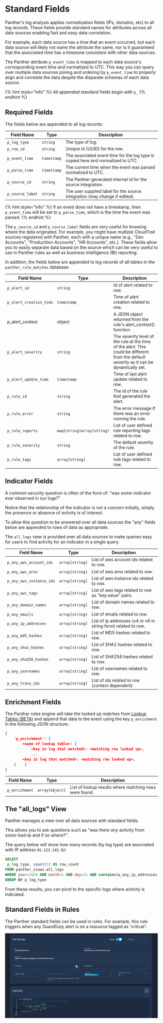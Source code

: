 # Standard Fields

Panther's log analysis applies normalization fields (IPs, domains, etc) to all log records. These fields provide standard names for attributes across all data sources enabling fast and easy data correlation.

For example, each data source has a time that an event occurred, but each data source will likely not name the attribute the same, nor is it guaranteed that the associated time has a timezone consistent with other data sources.

The Panther attribute `p_event_time` is mapped to each data source's corresponding event time and normalized to UTC. This way you can query over multiple data sources joining and ordering by `p_event_time` to properly align and correlate the data despite the disparate schemas of each data source.

{% hint style="info" %}
All appended standard fields begin with `p_`
{% endhint %}

## Required Fields

The fields below are appended to all log records:

| Field Name       | Type        | Description                                                                      |
| ---------------- | ----------- | -------------------------------------------------------------------------------- |
| `p_log_type`     | `string`    | The type of log.                                                                 |
| `p_row_id`       | `string`    | Unique id (UUID) for the row.                                                    |
| `p_event_time`   | `timestamp` | The associated event time for the log type is copied here and normalized to UTC. |
| `p_parse_time`   | `timestamp` | The current time when the event was parsed normalized to UTC.                    |
| `p_source_id`    | `string`    | The Panther generated internal id for the source integration.                    |
| `p_source_label` | `string`    | The user supplied label for the source integration (may change if edited).       |

{% hint style="info" %}
If an event does not have a timestamp, then `p_event_time` will be set to `p_parse_time`, which is the time the event was parsed.
{% endhint %}

The `p_source_id` and `p_source_label` fields are very useful for knowing where the data originated. For example, you might have multiple CloudTrail sources registered with Panther, each with a unique name (e.g., "Dev Accounts", "Producttion Accounts", "HR Accounts", etc.). These fields allow you to easily separate data based on the source which can be very useful to use in Panther rules as well as business intelligence (BI) reporting.

In addition, the fields below are appended to log records of all tables in the `panther_rule_matches` database:

| Field Name              | Type                       | Description                                                                                                                              |
| ----------------------- | -------------------------- | ---------------------------------------------------------------------------------------------------------------------------------------- |
| `p_alert_id`            | `string`                   | Id of alert related to row.                                                                                                              |
| `p_alert_creation_time` | `timestamp`                | Time of alert creation related to row.                                                                                                   |
| p\_alert\_context       | object                     | A JSON object returned from the rule's alert\_context() function.                                                                        |
| `p_alert_severity`      | `string`                   | The severity level of the rule at the time of the alert. This could be different from the default severity as it can be dynamically set. |
| `p_alert_update_time`   | `timestamp`                | Time of last alert update related to row.                                                                                                |
| `p_rule_id`             | `string`                   | The id of the rule that generated the alert.                                                                                             |
| `p_rule_error`          | `string`                   | The error message if there was an error running the rule.                                                                                |
| `p_rule_reports`        | `map[string]array[string]` | List of user defined rule reporting tags related to row.                                                                                 |
| `p_rule_severity`       | `string`                   | The default severity of the rule.                                                                                                        |
| `p_rule_tags`           | `array[string]`            | List of user defined rule tags related to row.                                                                                           |

## Indicator Fields

A common security question is often of the form of: “was some-indicator ever observed in our logs?”

Notice that the relationship of the indicator is not a concern initially, simply the presence or absence of activity is of interest.

To allow this question to be answered over all data sources the "any" fields below are appended to rows of data as appropriate.

The `all_logs` view is provided over all data sources to make queries easy for users to find activity for an indicator in a single query.

| Field Name               | Type            | Description                                                    |
| ------------------------ | --------------- | -------------------------------------------------------------- |
| `p_any_aws_account_ids`  | `array[string]` | List of aws account ids related to row.                        |
| `p_any_aws_arns`         | `array[string]` | List of aws arns related to row.                               |
| `p_any_aws_instance_ids` | `array[string]` | List of aws instance ids related to row.                       |
| `p_any_aws_tags`         | `array[string]` | List of aws tags related to row as "key:value" pairs.          |
| `p_any_domain_names`     | `array[string]` | List of domain names related to row.                           |
| `p_any_emails`           | `array[string]` | List of emails related to row.                                 |
| `p_any_ip_addresses`     | `array[string]` | List of ip addresses (v4 or v6 in string form) related to row. |
| `p_any_md5_hashes`       | `array[string]` | List of MD5 hashes related to row.                             |
| `p_any_sha1_hashes`      | `array[string]` | List of SHA1 hashes related to row.                            |
| `p_any_sha256_hashes`    | `array[string]` | List of SHA256 hashes related to row.                          |
| `p_any_usernames`        | `array[string]` | List of usernames related to row.                              |
| `p_any_trace_ids`        | `array[string]` | List of ids related to row (context dependent)                 |

## Enrichment Fields <a href="#enrichmentfields" id="enrichmentfields"></a>

The Panther rules engine will take the looked up matches from [Lookup Tables (BETA)](lookup-tables/) and append that data to the event using the key `p_enrichment` in the following JSON structure:

```json
{ 
    'p_enrichment': {
        <name of lookup table>: { 
            <key in log that matched>: <matching row looked up>,
            ...
	    <key in log that matched>: <matching row looked up>,
	}    }
} 
```

| Field Name     | Type            | Description                                            |
| -------------- | --------------- | ------------------------------------------------------ |
| `p_enrichment` | `array[object]` | List of lookup results where matching rows were found. |

## The "all\_logs" View

Panther manages a view over all data sources with standard fields.

This allows you to ask questions such as "was there _any_ activity from some-bad-ip and if so where?".

The query below will show how many records (by log type) are associated with IP address `95.123.145.92`:

```sql
SELECT
 p_log_type, count(1) AS row_count
FROM panther_views.all_logs
WHERE year=2020 AND month=1 AND day=31 AND contains(p_any_ip_addresses, '95.123.145.92')
GROUP BY p_log_type
```

From these results, you can pivot to the specific logs where activity is indicated.

## Standard Fields in Rules

The Panther standard fields can be used in rules. For example, this rule triggers when any GuardDuty alert is on a resource tagged as 'critical':

![Example Panther Rule](<../../../.gitbook/assets/panther-fields (7) (7) (9) (2) (1) (8).png>)
